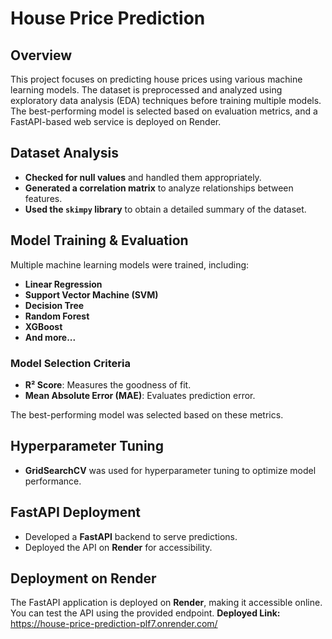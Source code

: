 # House Price Prediction

## Overview
This project focuses on predicting house prices using various machine learning models. The dataset is preprocessed and analyzed using exploratory data analysis (EDA) techniques before training multiple models. The best-performing model is selected based on evaluation metrics, and a FastAPI-based web service is deployed on Render.

## Dataset Analysis
- **Checked for null values** and handled them appropriately.
- **Generated a correlation matrix** to analyze relationships between features.
- **Used the `skimpy` library** to obtain a detailed summary of the dataset.

## Model Training & Evaluation
Multiple machine learning models were trained, including:
- **Linear Regression**
- **Support Vector Machine (SVM)**
- **Decision Tree**
- **Random Forest**
- **XGBoost**
- **And more...**

### Model Selection Criteria
- **R² Score**: Measures the goodness of fit.
- **Mean Absolute Error (MAE)**: Evaluates prediction error.

The best-performing model was selected based on these metrics.

## Hyperparameter Tuning
- **GridSearchCV** was used for hyperparameter tuning to optimize model performance.

## FastAPI Deployment
- Developed a **FastAPI** backend to serve predictions.
- Deployed the API on **Render** for accessibility.

## Deployment on Render
The FastAPI application is deployed on **Render**, making it accessible online. You can test the API using the provided endpoint.
**Deployed Link:** https://house-price-prediction-plf7.onrender.com/
